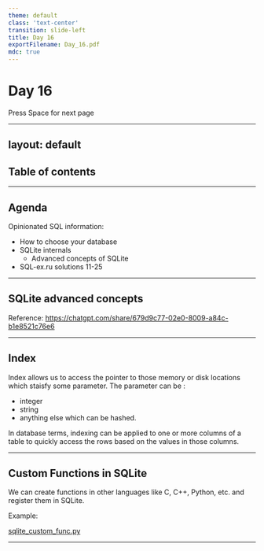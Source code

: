 ```yaml
---
theme: default
class: 'text-center'
transition: slide-left
title: Day 16
exportFilename: Day_16.pdf
mdc: true
---
```


# Day 16


<div class="pt-13">
  <span @click="$slidev.nav.next" class="px-2 py-1 rounded cursor-pointer" flex="~ justify-center items-center gap-2" hover="bg-white bg-opacity-10">
    Press Space for next page <div class="i-carbon:arrow-right inline-block"/>
  </span>
</div>

---
layout: default
---

## Table of contents

<Toc columns=3></Toc>

---

## Agenda

Opinionated SQL information:
  - How to choose your database
  - SQLite internals
    + Advanced concepts of SQLite
- SQL-ex.ru solutions 11-25

---

## SQLite advanced concepts

Reference: https://chatgpt.com/share/679d9c77-02e0-8009-a84c-b1e8521c76e6

---

## Index

Index allows us to access the pointer to those memory or disk locations which staisfy some parameter.
The parameter can be :
- integer
- string
- anything else which can be hashed.

In database terms, indexing can be applied to one or more columns of a table to quickly access the rows based on the values in those columns.

---

## Custom Functions in SQLite

We can create functions in other languages like C, C++, Python, etc. and register them in SQLite.

Example:

[sqlite_custom_func.py](../../code/src/sqlexru/sqlite_custom_func.py)

---
